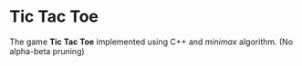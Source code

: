# Tic Tac Toe
The game **Tic Tac Toe** implemented using C++ and *minimax* algorithm. (No alpha-beta pruning)
